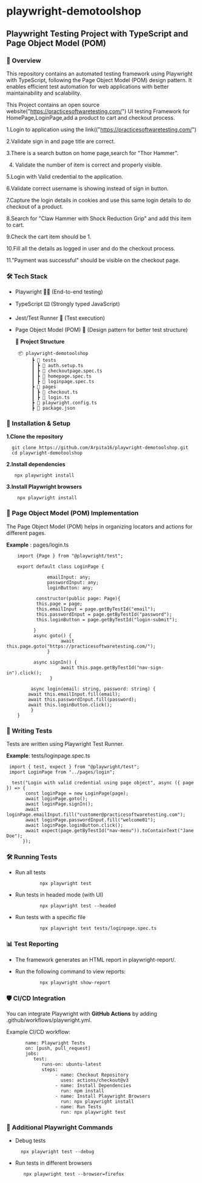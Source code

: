# playwright-demotoolshop

## Playwright Testing Project with TypeScript and Page Object Model (POM)

### 📌 Overview

This repository contains an automated testing framework using Playwright with TypeScript, following the Page Object Model (POM) design pattern. It enables efficient test automation for web applications with better maintainability and scalability.

This Project contains an open source website("https://practicesoftwaretesting.com/") UI testing Framework for HomePage,LoginPage,add a product to cart and checkout process.

1.Login to application using the link(("https://practicesoftwaretesting.com/")

2.Validate sign in and page title are correct.

3.There is a search button on home page,search for "Thor Hammer".

4. Validate the number of item is correct and properly visible.

5.Login with Valid credential to the application.

6.Validate correct username is showing instead of sign in button.

7.Capture the login details in cookies and use this same login details to do checkout of a product.

8.Search for "Claw Hammer with Shock Reduction Grip" and add this item to cart.

9.Check the cart item should be 1.

10.Fill all the details as logged in user and do the checkout process.

11."Payment was successful" should be visible on the checkout page.

### 🛠️ Tech Stack

- Playwright 🕵️‍♂️ (End-to-end testing)

- TypeScript ⌨️ (Strongly typed JavaScript)

- Jest/Test Runner 🧪 (Test execution)

- Page Object Model (POM) 📄 (Design pattern for better test structure)

  📂 **Project Structure**

       📦 playwright-demotoolshop
            ┣ 📂 tests
            ┃ ┣ 📜 auth.setup.ts
            ┃ ┣ 📜 checkoutpage.spec.ts
            ┃ ┣ 📜 homepage.spec.ts
            ┃ ┣ 📜 loginpage.spec.ts
            ┣ 📂 pages
            ┃ ┣ 📜 checkout.ts
            ┃ ┣ 📜 login.ts
            ┣ 📜 playwright.config.ts
            ┣ 📜 package.json
            

### 🚀 Installation & Setup

   **1.Clone the repository**
  
      git clone https://github.com/Arpita16/playwright-demotoolshop.git
      cd playwright-demotoolshop

   **2.Install dependencies**

       npx playwright install

   **3.Install Playwright browsers**

        npx playwright install


### 📌  Page Object Model (POM) Implementation 
  The Page Object Model (POM) helps in organizing locators and actions for different pages.
  
  **Example** : pages/login.ts

        import {Page } from "@playwright/test";

        export default class LoginPage {

                   emailInput: any;
                   passwordInput: any;
                   loginButton: any;

               constructor(public page: Page){
               this.page = page;
               this.emailInput = page.getByTestId("email");
               this.passwordInput = page.getByTestId("password");
               this.loginButton = page.getByTestId("login-submit");

              }
              async goto() {
                        await this.page.goto("https://practicesoftwaretesting.com/");
                   }

              async signIn() {
                        await this.page.getByTestId("nav-sign-in").click();
                    }

             async login(email: string, password: string) {
            await this.emailInput.fill(email);
            await this.passwordInput.fill(password);
            await this.loginButton.click();
             }
        }


### 🧪 Writing Tests
  Tests are written using Playwright Test Runner.

 **Example**: tests/loginpage.spec.ts

     import { test, expect } from "@playwright/test";
     import LoginPage from "../pages/login";
     
      test("Login with valid credential using page object", async ({ page }) => {
           const loginPage = new LoginPage(page);
           await loginPage.goto();
           await loginPage.signIn();
           await loginPage.emailInput.fill("customer@practicesoftwaretesting.com");
           await loginPage.passwordInput.fill("welcome01");
           await loginPage.loginButton.click();
           await expect(page.getByTestId("nav-menu")).toContainText("Jane Doe");
          });

### 🛠 Running Tests

- Run all tests
              
               npx playwright test

- Run tests in headed mode (with UI)
      
               npx playwright test --headed

- Run tests with a specific file
      
               npx playwright test tests/loginpage.spec.ts

### 📊 Test Reporting

- The framework generates an HTML report in    playwright-report/.
   
- Run the following command to view reports:
    
               npx playwright show-report

### 🛡️ CI/CD Integration
  
  You can integrate Playwright with **GitHub Actions** by adding    .github/workflows/playwright.yml.

   Example CI/CD workflow:

           name: Playwright Tests
           on: [push, pull_request]
           jobs:
              test:
                 runs-on: ubuntu-latest
                 steps:
                      - name: Checkout Repository
                        uses: actions/checkout@v3
                      - name: Install Dependencies
                        run: npm install
                      - name: Install Playwright Browsers
                        run: npx playwright install
                      - name: Run Tests
                        run: npx playwright test

### 📌 Additional Playwright Commands

- Debug tests
  
        npx playwright test --debug

- Run tests in different browsers

         npx playwright test --browser=firefox

















  
